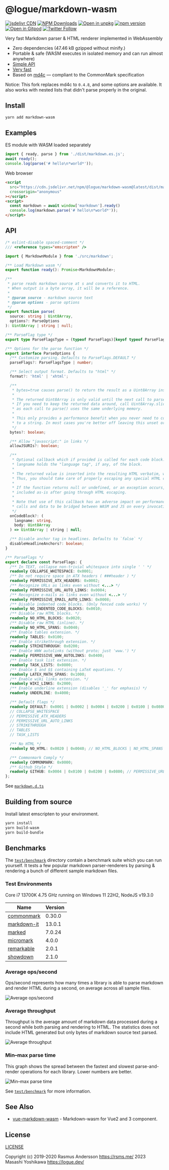 # @logue/markdown-wasm

[![jsdelivr CDN](https://data.jsdelivr.com/v1/package/npm/@logue/markdown-wasm/badge)](https://www.jsdelivr.com/package/npm/@logue/markdown-wasm)
[![NPM Downloads](https://img.shields.io/npm/dm/@logue/markdown-wasm.svg?style=flat)](https://www.npmjs.com/package/@logue/markdown-wasm)
[![Open in unpkg](https://img.shields.io/badge/Open%20in-unpkg-blue)](https://uiwjs.github.io/npm-unpkg/#/pkg/@logue/markdown-wasm/file/README.md)
[![npm version](https://img.shields.io/npm/v/@logue/markdown-wasm.svg)](https://www.npmjs.com/package/@logue/markdown-wasm)
[![Open in Gitpod](https://shields.io/badge/Open%20in-Gitpod-green?logo=Gitpod)](https://gitpod.io/#https://github.com/logue/@logue/markdown-wasm)
[![Twitter Follow](https://img.shields.io/twitter/follow/logue256?style=plastic)](https://twitter.com/logue256)

Very fast Markdown parser & HTML renderer implemented in WebAssembly

- Zero dependencies (47.46 kB gzipped without minify.)
- Portable & safe (WASM executes in isolated memory and can run almost anywhere)
- [Simple API](#api)
- [Very fast](#benchmarks)
- Based on [md4c](http://github.com/mity/md4c) — compliant to the CommonMark specification

Notice: This fork replaces md4c to `0.4.8`, and some options are available. It also works with nested lists that didn't parse properly in the original.

## Install

```sh
yarn add markdown-wasm
```

## Examples

ES module with WASM loaded separately

```js
import { ready, parse } from './dist/markdown.es.js';
await ready();
console.log(parse('# hello\n*world*'));
```

Web browser

```html
<script
  src="https://cdn.jsdelivr.net/npm/@logue/markdown-wasm@latest/dist/markdown.umd.js"
  crossorigin="anonymous"
></script>
<script>
  const markdown = await window['markdown'].ready()
  console.log(markdown.parse('# hello\n*world*'));
</script>
```

## API

```ts
/* eslint-disable spaced-comment */
/// <reference types="emscripten" />

import { MarkdownModule } from './src/markdown';

/** Load Markdown wasm */
export function ready(): Promise<MarkdownModule>;

/**
 * parse reads markdown source at s and converts it to HTML.
 * When output is a byte array, it will be a reference.
 *
 * @param source - markdown source text
 * @param options - parse options
 */
export function parse(
  source: string | Uint8Array,
  options?: ParseOptions
): Uint8Array | string | null;

/** ParseFlag type */
export type ParseFlagsType = (typeof ParseFlags)[keyof typeof ParseFlags];

/** Options for the parse function */
export interface ParseOptions {
  /** Customize parsing. Defaults to ParseFlags.DEFAULT */
  parseFlags?: ParseFlagsType | number;

  /** Select output format. Defaults to "html" */
  format?: 'html' | 'xhtml';

  /**
   * bytes=true causes parse() to return the result as a Uint8Array instead of a string.
   *
   * The returned Uint8Array is only valid until the next call to parse().
   * If you need to keep the returned data around, call Uint8Array.slice() to make a copy,
   * as each call to parse() uses the same underlying memory.
   *
   * This only provides a performance benefit when you never need to convert the output
   * to a string. In most cases you're better off leaving this unset or false.
   */
  bytes?: boolean;

  /** Allow "javascript:" in links */
  allowJSURIs?: boolean;

  /**
   * Optional callback which if provided is called for each code block.
   * langname holds the "language tag", if any, of the block.
   *
   * The returned value is inserted into the resulting HTML verbatim, without HTML escaping.
   * Thus, you should take care of properly escaping any special HTML characters.
   *
   * If the function returns null or undefined, or an exception occurs, the body will be
   * included as-is after going through HTML escaping.
   *
   * Note that use of this callback has an adverse impact on performance as it casues
   * calls and data to be bridged between WASM and JS on every invocation.
   */
  onCodeBlock?: (
    langname: string,
    body: Uint8Array
  ) => Uint8Array | string | null;

  /** Disable anchor tag in headlines. Defaults to `false` */
  disableHeadlineAnchors?: boolean;
}

/** ParseFlags */
export declare const ParseFlags: {
  /** In TEXT, collapse non-trivial whitespace into single ' ' */
  readonly COLLAPSE_WHITESPACE: 0x0001;
  /** Do not require space in ATX headers ( ###header ) */
  readonly PERMISSIVE_ATX_HEADERS: 0x0002;
  /** Recognize URLs as links even without <...> */
  readonly PERMISSIVE_URL_AUTO_LINKS: 0x0004;
  /** Recognize e-mails as links even without <...> */
  readonly PERMISSIVE_EMAIL_AUTO_LINKS: 0x0008;
  /** Disable indented code blocks. (Only fenced code works) */
  readonly NO_INDENTED_CODE_BLOCKS: 0x0010;
  /** Disable raw HTML blocks. */
  readonly NO_HTML_BLOCKS: 0x0020;
  /** Disable raw HTML (inline). */
  readonly NO_HTML_SPANS: 0x0040;
  /** Enable tables extension. */
  readonly TABLES: 0x0100;
  /** Enable strikethrough extension. */
  readonly STRIKETHROUGH: 0x0200;
  /** Enable WWW autolinks (without proto; just 'www.') */
  readonly PERMISSIVE_WWW_AUTOLINKS: 0x0400;
  /** Enable task list extension. */
  readonly TASK_LISTS: 0x0800;
  /** Enable $ and $$ containing LaTeX equations. */
  readonly LATEX_MATH_SPANS: 0x1000;
  /** Enable wiki links extension. */
  readonly WIKI_LINKS: 0x2000;
  /** Enable underline extension (disables '_' for emphasis) */
  readonly UNDERLINE: 0x4000;

  /** Default flags */
  readonly DEFAULT: 0x0001 | 0x0002 | 0x0004 | 0x0200 | 0x0100 | 0x0800;
  // COLLAPSE_WHITESPACE
  // PERMISSIVE_ATX_HEADERS
  // PERMISSIVE_URL_AUTO_LINKS
  // STRIKETHROUGH
  // TABLES
  // TASK_LISTS

  /** No HTML */
  readonly NO_HTML: 0x0020 | 0x0040; // NO_HTML_BLOCKS | NO_HTML_SPANS

  /** Commonmark Comply */
  readonly COMMONMARK: 0x0000;
  /** Github Style */
  readonly GITHUB: 0x0004 | 0x0100 | 0x0200 | 0x0800; // PERMISSIVE_URL_AUTO_LINKS | TABLES | STRIKETHROUGH | TASK_LISTS
};
```

See [`markdown.d.ts`](markdown.d.ts)

## Building from source

Install latest emscripten to your environment.

```sh
yarn install
yarn build-wasm
yarn build-bundle
```

## Benchmarks

The [`test/benchmark`](test/benchmark) directory contain a benchmark suite which you can
run yourself. It tests a few popular markdown parser-renderers by parsing & rendering a bunch
of different sample markdown files.

### Test Environments

Core i7 13700K 4.75 GHz running on Windows 11 22H2, NodeJS v19.3.0

| Name                                                      | Version |
| --------------------------------------------------------- | ------- |
| [commonmark](https://github.com/commonmark/commonmark.js) | 0.30.0  |
| [markdown-it](https://github.com/markdown-it/markdown-it) | 13.0.1  |
| [marked](https://github.com/markedjs/marked)              | 7.0.24  |
| [micromark](https://github.com/micromark/micromark)       | 4.0.0   |
| [remarkable](https://github.com/jonschlinkert/remarkable) | 2.0.1   |
| [showdown](https://github.com/showdownjs/showdown)        | 2.1.0   |

### Average ops/second

Ops/second represents how many times a library is able to parse markdown and render HTML
during a second, on average across all sample files.

![Average ops/second](test/benchmark/results/avg-ops-per-sec.svg)

### Average throughput

Throughput is the average amount of markdown data processed during a second while both parsing
and rendering to HTML. The statistics does not include HTML generated but only bytes of markdown
source text parsed.

![Average throughput](test/benchmark/results/avg-throughput.svg)

### Min–max parse time

This graph shows the spread between the fastest and slowest parse-and-render operations
for each library. Lower numbers are better.

![Min–max parse time](test/benchmark/results/minmax-parse-time.svg)

See [`test/benchmark`](test/benchmark#readme) for more information.

## See Also

- [vue-markdown-wasm](https://github.com/logue/vue-markdown-wasm) - Markdown-wasm for Vue2 and 3 component.

## License

[LICENSE](LICENSE)

Copyright (c)
2019-2020 Rasmus Andersson <https://rsms.me/>
2023 Masashi Yoshikawa <https://logue.dev/>
